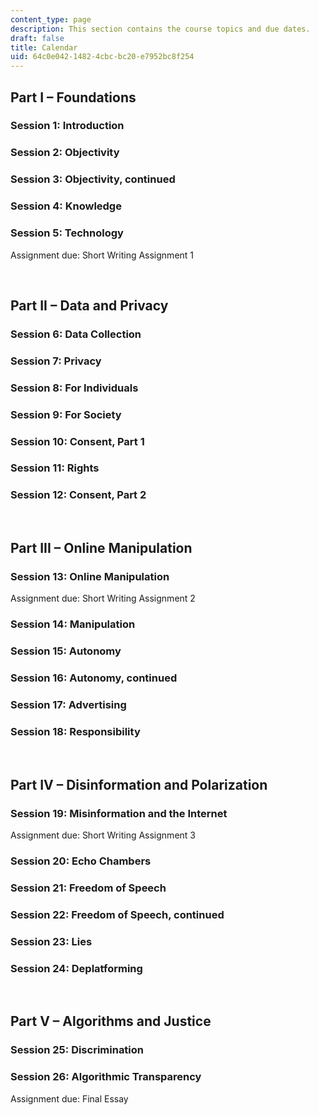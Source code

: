 ```yaml
---
content_type: page
description: This section contains the course topics and due dates.
draft: false
title: Calendar
uid: 64c0e042-1482-4cbc-bc20-e7952bc8f254
---
```

## Part I – Foundations

### Session 1: Introduction

### Session 2: Objectivity

### Session 3: Objectivity, continued

### Session 4: Knowledge

### Session 5: Technology

Assignment due: Short Writing Assignment 1 

 

## Part II – Data and Privacy

### Session 6: Data Collection

### Session 7: Privacy

### Session 8: For Individuals

### Session 9: For Society

### Session 10: Consent, Part 1

### Session 11: Rights

### Session 12: Consent, Part 2

 

## Part III – Online Manipulation

### Session 13: Online Manipulation

Assignment due: Short Writing Assignment 2

### Session 14: Manipulation

### Session 15: Autonomy

### Session 16: Autonomy, continued

### Session 17: Advertising

### Session 18: Responsibility

 

## Part IV – Disinformation and Polarization

### Session 19: Misinformation and the Internet

Assignment due: Short Writing Assignment 3

### Session 20: Echo Chambers

### Session 21: Freedom of Speech

### Session 22: Freedom of Speech, continued

### Session 23: Lies

### Session 24: Deplatforming

 

## Part V – Algorithms and Justice

### Session 25: Discrimination

### Session 26: Algorithmic Transparency

Assignment due: Final Essay